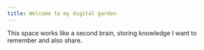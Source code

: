 ```yaml
---
title: Welcome to my digital garden
---
```


This space works like a second brain, storing knowledge I want to remember and
also share. 
